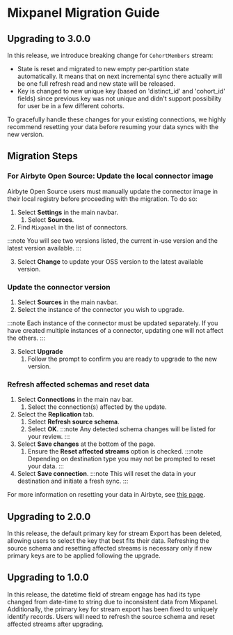 # Mixpanel Migration Guide

## Upgrading to 3.0.0

In this release, we introduce breaking change for `CohortMembers` stream: 
- State is reset and migrated to new empty per-partition state automatically. It means that on next incremental sync there actually will be one full refresh read and new state will be released.
- Key is changed to new unique key (based on 'distinct_id' and 'cohort_id' fields) since previous key was not unique and didn't support possibility for user be in a few different cohorts.

To gracefully handle these changes for your existing connections, we highly recommend resetting your data before resuming your data syncs with the new version.

## Migration Steps

### For Airbyte Open Source: Update the local connector image

Airbyte Open Source users must manually update the connector image in their local registry before proceeding with the migration. To do so:

1. Select **Settings** in the main navbar.
    1. Select **Sources**.
2. Find `Mixpanel` in the list of connectors. 

:::note
You will see two versions listed, the current in-use version and the latest version available.
::: 

3. Select **Change** to update your OSS version to the latest available version.

### Update the connector version

1. Select **Sources** in the main navbar. 
2. Select the instance of the connector you wish to upgrade.

:::note
Each instance of the connector must be updated separately. If you have created multiple instances of a connector, updating one will not affect the others.
:::

3. Select **Upgrade**
    1. Follow the prompt to confirm you are ready to upgrade to the new version.

### Refresh affected schemas and reset data

1. Select **Connections** in the main nav bar.
    1. Select the connection(s) affected by the update.
2. Select the **Replication** tab.
    1. Select **Refresh source schema**.
    2. Select **OK**.
:::note
Any detected schema changes will be listed for your review.
:::
3. Select **Save changes** at the bottom of the page.
    1. Ensure the **Reset affected streams** option is checked.
:::note
Depending on destination type you may not be prompted to reset your data.
:::
4. Select **Save connection**. 
:::note
This will reset the data in your destination and initiate a fresh sync.
:::

For more information on resetting your data in Airbyte, see [this page](https://docs.airbyte.com/operator-guides/reset).

## Upgrading to 2.0.0

In this release, the default primary key for stream Export has been deleted, allowing users to select the key that best fits their data. Refreshing the source schema and resetting affected streams is necessary only if new primary keys are to be applied following the upgrade.

## Upgrading to 1.0.0

In this release, the datetime field of stream engage has had its type changed from date-time to string due to inconsistent data from Mixpanel. Additionally, the primary key for stream export has been fixed to uniquely identify records. Users will need to refresh the source schema and reset affected streams after upgrading.
